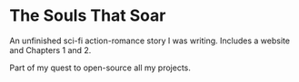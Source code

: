 # The Souls That Soar

An unfinished sci-fi action-romance story I was writing. Includes a website and Chapters 1 and 2.

Part of my quest to open-source all my projects.
